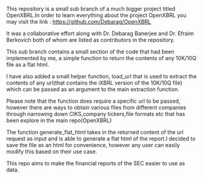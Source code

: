 This repository is a small sub branch of a much bigger project titled OpenXBRL.In order to learn everything about the project OpenXBRL you may visit the link : https://github.com/Debarag/OpenXBRL

It was a collaborative effort along with Dr. Debarag Banerjee and Dr. Efraim Berkovich both of whom are listed as contributors in the repository.

This sub branch contains a small section of the code that had been implemented by me, a simple function to return the contents of any 10K/10Q file as a flat html.

I have also added a small helper function, load_url that is used to extract the contents of any url(that contains the iXBRL version of the 10K/10Q file) which can be passed as an argument to the main extraction function.

Please note that the function does require a specific url to be passed, however there are ways to obtain various files from different companies through narrowing down CIKS,company tickers,file formats etc that has been explore in the main repo(OpenXBRL)

The function generate_flat_html takes in the returned content of the url request as input and is able to generate a flat html of the report.I decided to save the file as an html for convenience, however any user can easily modify this based on their use case.

This repo aims to make the financial reports of the SEC easier to use as data. 
